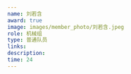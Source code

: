 ```yaml
---
name: 刘若含
award: true
image: images/member_photo/刘若含.jpeg
role: 机械组
type: 普通队员
links:
description:
time: 24
---
```


